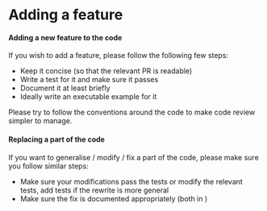 # Adding a feature

#### Adding a new feature to the code

If you wish to add a feature, please follow the following few steps:

* Keep it concise (so that the relevant PR is readable)
* Write a test for it and make sure it passes
* Document it at least briefly
* Ideally write an executable example for it

Please try to follow the conventions around the code to make code review simpler to manage.

#### Replacing a part of the code

If you want to generalise / modify / fix a part of the code, please make sure you follow similar steps:

* Make sure your modifications pass the tests or modify the relevant tests, add tests if the rewrite is more general
* Make sure the fix is documented appropriately (both in )
